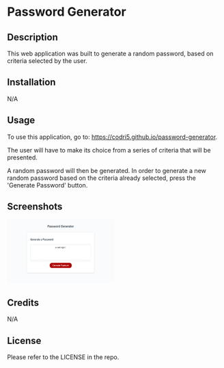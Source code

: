 # Password Generator

## Description

This web application was built to generate a random password, based on criteria selected by the user.

## Installation

N/A

## Usage

To use this application, go to: https://codri5.github.io/password-generator. 

The user will have to make its choice from a series of criteria that will be presented.

A random password will then be generated. In order to generate a new random password based on the criteria already selected, press the 'Generate Password' button.

## Screenshots

<img src="assets/images/screenshot.png" width="250" height="150" alt="Password Generator"/>


## Credits

N/A

## License

Please refer to the LICENSE in the repo.

